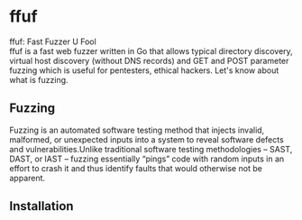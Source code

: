 <h1>ffuf</h1>
<p> ffuf: Fast Fuzzer U Fool <br>
  ffuf is a fast web fuzzer written in Go that allows typical directory discovery, virtual host discovery (without DNS records) and GET and POST parameter fuzzing which is useful for pentesters, ethical hackers. Let's know about what is fuzzing. </p>
<h2>Fuzzing</h2>
<p>Fuzzing is an automated software testing method that injects invalid, malformed, or unexpected inputs into a system to reveal software defects and vulnerabilities.Unlike traditional software testing methodologies – SAST, DAST, or IAST – fuzzing essentially “pings” code with random inputs in an effort to crash it and thus identify faults that would otherwise not be apparent.</p>
<h2>Installation</h2>
